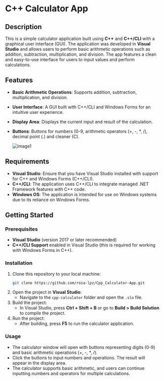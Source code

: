 # C++ Calculator App


## Description
This is a simple calculator application built using **C++** and **C++/CLI** with a graphical user interface (GUI). The application was developed in **Visual Studio** and allows users to perform basic arithmetic operations such as addition, subtraction, multiplication, and division. The app features a clean and easy-to-use interface for users to input values and perform calculations.

## Features
- **Basic Arithmetic Operations**: Supports addition, subtraction, multiplication, and division.
- **User Interface**: A GUI built with C++/CLI and Windows Forms for an intuitive user experience.
- **Display Area**: Displays the current input and result of the calculation.
- **Buttons**: Buttons for numbers (0-9, arithmetic operators (+, -, *, /), decimal point (.) and cleaner (C).

  ![image1](Calculator.png)

## Requirements
- **Visual Studio**: Ensure that you have Visual Studio installed with support for C++ and Windows Forms (C++/CLI).
- **C++/CLI**: The application uses C++/CLI to integrate managed .NET Framework features with C++ code.
- **Windows OS**: The application is intended for use on Windows systems due to its reliance on Windows Forms.

## Getting Started

### Prerequisites
- **Visual Studio** (version 2017 or later recommended)
- **C++/CLI Support** enabled in Visual Studio (this is required for working with Windows Forms in C++).

### Installation
1. Clone this repository to your local machine:
    ```bash
    git clone https://github.com/rosa-lpz/Cpp_Calculator-App.git
    ```
2. Open the project in **Visual Studio**:
   - Navigate to the `cpp-calculator` folder and open the `.sln` file.
3. Build the project:
   - In Visual Studio, press **Ctrl + Shift + B** or go to **Build > Build Solution** to compile the project.
4. Run the project:
   - After building, press **F5** to run the calculator application.

### Usage
- The calculator window will open with buttons representing digits (0-9) and basic arithmetic operations (+, -, *, /).
- Click the buttons to input numbers and operations. The result will appear in the display area.
- The calculator supports basic arithmetic, and users can continue inputting numbers and operators for multiple calculations.
